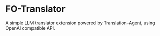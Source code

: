 # FO-Translator
A simple LLM translator extension powered by Translation-Agent, using OpenAI compatible API.

